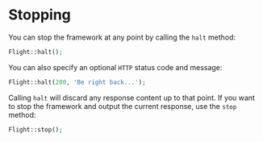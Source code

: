 # <a name="stopping"></a> Stopping

You can stop the framework at any point by calling the `halt` method:

``` php
Flight::halt();
```

You can also specify an optional `HTTP` status code and message:

``` php
Flight::halt(200, 'Be right back...');
```

Calling `halt` will discard any response content up to that point. If you want to stop
the framework and output the current response, use the `stop` method:

``` php
Flight::stop();
```
